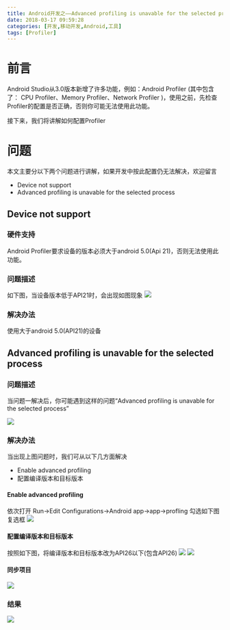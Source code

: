 ```yaml
---
title: Android开发之——Advanced profiling is unavable for the selected process
date: 2018-03-17 09:59:28
categories: [开发,移动开发,Android,工具]
tags: [Profiler]
---
```


# 前言 
Android Studio从3.0版本新增了许多功能，例如：Android Profiler (其中包含了： CPU Profiler、Memory Profiler、Network Profiler )，使用之前，先检查Profiler的配置是否正确，否则你可能无法使用此功能。 

接下来，我们将讲解如何配置Profiler  

<!--more-->

# 问题 
本文主要分以下两个问题进行讲解，如果开发中按此配置仍无法解决，欢迎留言

- Device not support 
- Advanced profiling is unavable for the selected process

## Device not support 
### 硬件支持
Android Profiler要求设备的版本必须大于android 5.0(Api 21)，否则无法使用此功能。
### 问题描述
如下图，当设备版本低于API21时，会出现如图现象
![][1] 
### 解决办法
使用大于android 5.0(API21)的设备


## Advanced profiling is unavable for the selected process

### 问题描述 
当问题一解决后，你可能遇到这样的问题“Advanced profiling is unavable for the selected process”   

![][2]  

### 解决办法 
当出现上图问题时，我们可从以下几方面解决  

- Enable advanced profiling
- 配置编译版本和目标版本  
#### Enable advanced profiling
依次打开 Run->Edit Configurations->Android app->app->profling 勾选如下图复选框
![][3]  
#### 配置编译版本和目标版本 
按照如下图，将编译版本和目标版本改为API26以下(包含API26)
![][4]
![][5] 
#### 同步项目 
![][6]  
### 结果 
![][7]


[1]: http://p5pp27539.bkt.clouddn.com/android-profiler-devices.png
[2]: http://p5pp27539.bkt.clouddn.com/android-profiler-advnced-profiling.png
[3]: http://p5pp27539.bkt.clouddn.com/android-profiler-profiling-enable.png
[4]: http://p5pp27539.bkt.clouddn.com/android-profiler-api-1.png
[5]: http://p5pp27539.bkt.clouddn.com/android-profiler-api2.png
[6]: http://p5pp27539.bkt.clouddn.com/android-profiler-sync.png
[7]: http://p5pp27539.bkt.clouddn.com/android-profiler-well.png
